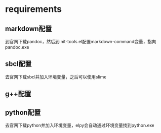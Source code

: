 # requirements 
## markdown配置
到官网下载pandoc，然后到init-tools.el配置markdown-command变量，指向pandoc.exe
## sbcl配置
去官网下载sbcl并加入环境变量，之后可以使用slime
## g++配置 
## python配置
去官网下载python并加入环境变量，elpy会自动通过环境变量找到python.exe
